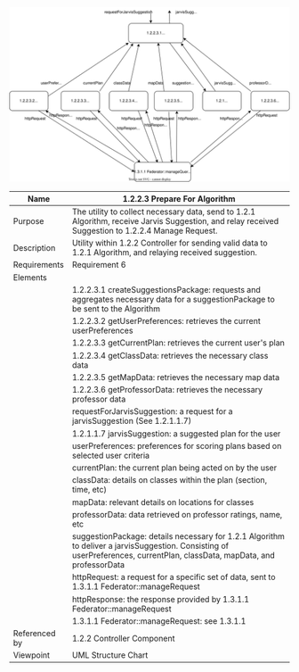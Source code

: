 ![Prepare for Algorithm Structure Chart](/Logic/TeamTwoFiles/1.2.2.3PrepareForAlgorithmStructureChart.drawio.svg)

| Name | 1.2.2.3 Prepare For Algorithm |
| ----------- | ----------- |
| Purpose | The utility to collect necessary data, send to 1.2.1 Algorithm, receive Jarvis Suggestion, and relay received Suggestion to 1.2.2.4 Manage Request. |
| Description | Utility within 1.2.2 Controller for sending valid data to 1.2.1 Algorithm, and relaying received suggestion.  |
| Requirements | Requirement 6 |
| Elements 
| | 1.2.2.3.1 createSuggestionsPackage: requests and aggregates necessary data for a suggestionPackage to be sent to the Algorithm |
| | 1.2.2.3.2 getUserPreferences: retrieves the current userPreferences |
| | 1.2.2.3.3 getCurrentPlan: retrieves the current user's plan |
| | 1.2.2.3.4 getClassData: retrieves the necessary class data |
| | 1.2.2.3.5 getMapData: retrieves the necessary map data |
| | 1.2.2.3.6 getProfessorData: retrieves the necessary professor data |
| | requestForJarvisSuggestion: a request for a jarvisSuggestion (See 1.2.1.1.7) |
| | 1.2.1.1.7 jarvisSuggestion: a suggested plan for the user |
| | userPreferences: preferences for scoring plans based on selected user criteria |
| | currentPlan: the current plan being acted on by the user |
| | classData: details on classes within the plan (section, time, etc) |
| | mapData: relevant details on locations for classes |
| | professorData: data retrieved on professor ratings, name, etc |
| | suggestionPackage: details necessary for 1.2.1 Algorithm to deliver a jarvisSuggestion. Consisting of userPreferences, currentPlan, classData, mapData, and professorData |
| | httpRequest: a request for a specific set of data, sent to 1.3.1.1 Federator::manageRequest |
| | httpResponse: the response provided by 1.3.1.1 Federator::manageRequest |
| | 1.3.1.1 Federator::manageRequest: see 1.3.1.1 | 
| Referenced by | 1.2.2 Controller Component  |
| Viewpoint | UML Structure Chart |
